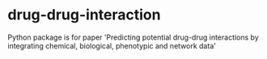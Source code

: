 # drug-drug-interaction
Python package is for paper 'Predicting potential drug-drug interactions by integrating chemical, biological, phenotypic and network data'
